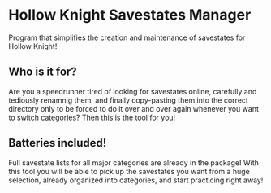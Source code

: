 # Hollow Knight Savestates Manager
Program that simplifies the creation and maintenance of savestates for Hollow Knight!

## Who is it for?
Are you a speedrunner tired of looking for savestates online, carefully and tediously renamnig them, and finally copy-pasting them into the correct directory
only to be forced to do it over and over again whenever you want to switch categories? Then this is the tool for you!

## Batteries included! 
Full savestate lists for all major categories are already in the package!
With this tool you will be able to pick up the savestates you want from a huge selection, already organized into categories, and start practicing right away!
